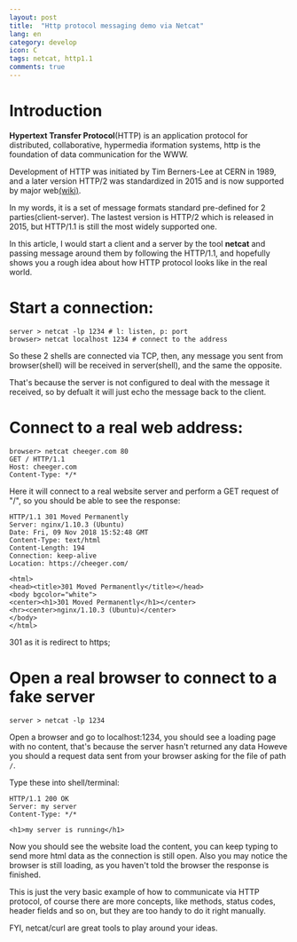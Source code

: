 ```yaml
---
layout: post
title:  "Http protocol messaging demo via Netcat"
lang: en
category: develop
icon: C
tags: netcat, http1.1
comments: true
---
```


# Introduction
**Hypertext Transfer Protocol**(HTTP) is an application protocol for distributed, collaborative, hypermedia iformation systems, http is the foundation of data communication for the WWW.

Development of HTTP was initiated by Tim Berners-Lee at CERN in 1989, and a later version HTTP/2 was standardized in 2015 and is now supported by major web[(wiki)][http-wiki-url].

In my words, it is a set of message formats standard pre-defined for 2 parties(client-server). The lastest version is HTTP/2 which is released in 2015, but HTTP/1.1 is still the most widely supported one.

In this article, I would start a client and a server by the tool **netcat** and passing message around them by following the HTTP/1.1, and hopefully shows you a rough idea about how HTTP protocol looks like in the real world.

# Start a connection:

    server > netcat -lp 1234 # l: listen, p: port
    browser> netcat localhost 1234 # connect to the address

So these 2 shells are connected via TCP, then, any message you sent from browser(shell) will be received in server(shell), and the same the opposite.

That's because the server is not configured to deal with the message it received, so by defualt it will just echo the message back to the client.

# Connect to a real web address:

    browser> netcat cheeger.com 80
    GET / HTTP/1.1
    Host: cheeger.com
    Content-Type: */*

Here it will connect to a real website server and perform a GET request of "/", so you should be able to see the response:

    HTTP/1.1 301 Moved Permanently
    Server: nginx/1.10.3 (Ubuntu)
    Date: Fri, 09 Nov 2018 15:52:48 GMT
    Content-Type: text/html
    Content-Length: 194
    Connection: keep-alive
    Location: https://cheeger.com/

    <html>
    <head><title>301 Moved Permanently</title></head>
    <body bgcolor="white">
    <center><h1>301 Moved Permanently</h1></center>
    <hr><center>nginx/1.10.3 (Ubuntu)</center>
    </body>
    </html>

301 as it is redirect to https;

# Open a real browser to connect to a fake server

    server > netcat -lp 1234

Open a browser and go to localhost:1234, you should see a loading page with no content, that's because the server hasn't returned any data
Howeve you should a request data sent from your browser asking for the file of path `/`.

Type these into shell/terminal:

    HTTP/1.1 200 OK
    Server: my server
    Content-Type: */*

    <h1>my server is running</h1>

Now you should see the website load the content, you can keep typing to send more html data as the connection is still open. Also you may notice the browser is still loading, as you haven't told the browser the response is finished.

This is just the very basic example of how to communicate via HTTP protocol, of course there are more concepts, like methods, status codes, header fields and so on, but they are too handy to do it right manually.

FYI, netcat/curl are great tools to play around your ideas.

[http-wiki-url]:https://en.wikipedia.org/wiki/Hypertext_Transfer_Protocol
